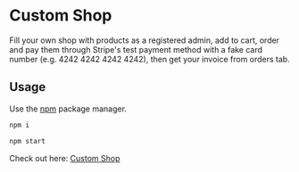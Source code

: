 # Custom Shop

Fill your own shop with products as a registered admin, add to cart, order and pay them through Stripe's test payment method with a fake card number (e.g. 4242 4242 4242 4242), then get your invoice from orders tab.

## Usage

Use the [npm](https://www.npmjs.com/) package manager.

```bash
npm i
```

```bash
npm start
```

Check out here:
[Custom Shop](https://custom-shop.onrender.com/)

